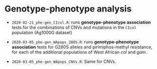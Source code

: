 # Genotype-phenotype analysis

* `2020-02-21_phe-gen_CIcol.R`: runs **genotype-phenotype association** tests for the combinations of CNVs and mutations in the `CIcol` population (Ag1000G dataset)

* `2020-03-05_phe-gen_WApops_280S.R`: runs **genotype-phenotype association** tests for G280S alleles and pirimiphos-methyl resistance, for each of the additional populations of West African *col* and *gam*.

* `2020-03-05_phe-gen_WApops_CNVs.R`: Same for CNVs.

